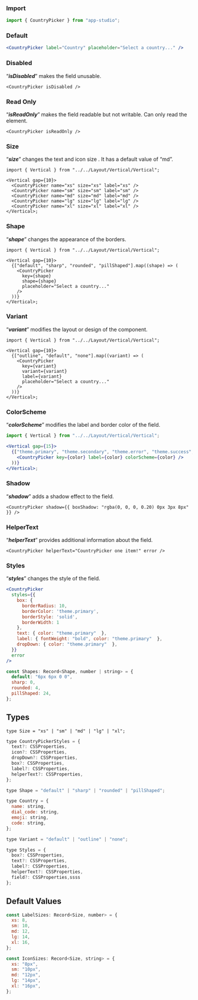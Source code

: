### **Import**

```jsx static
import { CountryPicker } from "app-studio";
```

### **Default**

```jsx
<CountryPicker label="Country" placeholder="Select a country..." />
```

### **Disabled**

“**_isDisabled_**” makes the field unusable.

```tsx
<CountryPicker isDisabled />
```

### **Read Only**

“**_isReadOnly_**” makes the field readable but not writable. Can only read the element.

```tsx
<CountryPicker isReadOnly />
```

### **Size**

“**_size_**” changes the text and icon size . It has a default value of “md”.

```tsx
import { Vertical } from "../../Layout/Vertical/Vertical";

<Vertical gap={10}>
  <CountryPicker name="xs" size="xs" label="xs" />
  <CountryPicker name="sm" size="sm" label="sm" />
  <CountryPicker name="md" size="md" label="md" />
  <CountryPicker name="lg" size="lg" label="lg" />
  <CountryPicker name="xl" size="xl" label="xl" />
</Vertical>;
```

### **Shape**

“**_shape_**” changes the appearance of the borders.

```tsx
import { Vertical } from "../../Layout/Vertical/Vertical";

<Vertical gap={10}>
  {["default", "sharp", "rounded", "pillShaped"].map((shape) => (
    <CountryPicker
      key={shape}
      shape={shape}
      placeholder="Select a country..."
    />
  ))}
</Vertical>;
```

### **Variant**

“**_variant_**” modifies the layout or design of the component.

```tsx
import { Vertical } from "../../Layout/Vertical/Vertical";

<Vertical gap={10}>
  {["outline", "default", "none"].map((variant) => (
    <CountryPicker
      key={variant}
      variant={variant}
      label={variant}
      placeholder="Select a country..."
    />
  ))}
</Vertical>;
```

### **ColorScheme**

“**_colorScheme_**” modifies the label and border color of the field.

```jsx
import { Vertical } from "../../Layout/Vertical/Vertical";

<Vertical gap={15}>
  {["theme.primary", "theme.secondary", "theme.error", "theme.success", "theme.warning"].map((color) => (
    <CountryPicker key={color} label={color} colorScheme={color} />
  ))}
</Vertical>;
```

### **Shadow**

“**_shadow_**” adds a shadow effect to the field.

```tsx
<CountryPicker shadow={{ boxShadow: "rgba(0, 0, 0, 0.20) 0px 3px 8px" }} />
```

### **HelperText**

“**_helperText_**” provides additional information about the field.

```tsx
<CountryPicker helperText="CountryPicker one item!" error />
```

### **Styles**

“**_styles_**” changes the style of the field.

```jsx
<CountryPicker
  styles={{
    box: { 
      borderRadius: 10, 
      borderColor: 'theme.primary',
      borderStyle: 'solid',
      borderWidth: 1
    },
    text: { color: "theme.primary"  },
    label: { fontWeight: "bold", color: "theme.primary"  },
    dropDown: { color: "theme.primary"  },
  }}
  error
/>
```

```jsx static
const Shapes: Record<Shape, number | string> = {
  default: "6px 6px 0 0",
  sharp: 0,
  rounded: 4,
  pillShaped: 24,
};
```

## Types

```tsx static
type Size = "xs" | "sm" | "md" | "lg" | "xl";
```

```jsx static
type CountryPickerStyles = {
  text?: CSSProperties,
  icon?: CSSProperties,
  dropDown?: CSSProperties,
  box?: CSSProperties,
  label?: CSSProperties,
  helperText?: CSSProperties,
};
```

```jsx static
type Shape = "default" | "sharp" | "rounded" | "pillShaped";
```

```jsx static
type Country = {
  name: string,
  dial_code: string,
  emoji: string,
  code: string,
};
```

```js static
type Variant = "default" | "outline" | "none";
```

```jsx static
type Styles = {
  box?: CSSProperties,
  text?: CSSProperties,
  label?: CSSProperties,
  helperText?: CSSProperties,
  field?: CSSProperties,ssss
};
```

## Default Values

```jsx static
const LabelSizes: Record<Size, number> = {
  xs: 8,
  sm: 10,
  md: 12,
  lg: 14,
  xl: 16,
};
```

```jsx static
const IconSizes: Record<Size, string> = {
  xs: "8px",
  sm: "10px",
  md: "12px",
  lg: "14px",
  xl: "16px",
};
```
